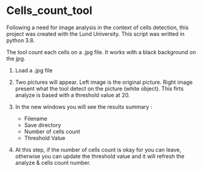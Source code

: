 # Cells_count_tool
Following a need for image analysis in the context of cells detection, this project was created with the Lund University. 
This script was writted in python 3.8.

The tool count each cells on a .jpg file. It works with a black background on the jpg.

1. Load a .jpg file
2. Two pictures will appear. Left image is the original picture. Right image present what the tool detect on the picture (white object). This firts analyze is based with a threshold value at 20.
3. In the new windows you will see the results summary :
     - Filename 
     - Save directory
     - Number of cells count
     - Threshold Value

4. At this step, if the number of cells count is okay for you can leave, otherwise you can update the threshold value and it will refresh the analyze & cells count number.

